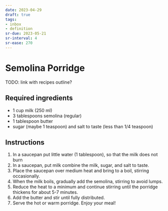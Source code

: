 ```yaml
---
date: 2023-04-29
draft: true
tags:
- inbox
- definition
sr-due: 2023-05-21
sr-interval: 4
sr-ease: 270
---
```


# Semolina Porridge

TODO: link with recipes outline?

## Required ingredients

- 1 cup milk (250 ml)
- 3 tablespoons semolina (regular)
- 1 tablespoon butter
- sugar (maybe 1 teaspoon) and salt to taste (less than 1/4 teaspoon)

## Instructions

1. In a saucepan put little water (1 tablespoon), so that the milk does not burn
2. In a saucepan, put milk combine the milk, sugar, and salt to taste.
3. Place the saucepan over medium heat and bring to a boil, stirring occasionally.
4. When the milk boils, gradually add the semolina, stirring to avoid lumps.
5. Reduce the heat to a minimum and continue stirring until the porridge thickens for about 5-7 minutes.
6. Add the butter and stir until fully distributed.
7. Serve the hot or warm porridge. Enjoy your meal!